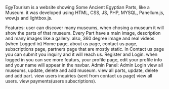 EgyTourism is a website showing Some Ancient Egyptian Parts, like a Museum.
it was developed using HTML, CSS, JS, PHP, MYSQL, Panellum.js, wow.js and lightbox.js.

Features: 
user can discover many museums, when chosing a museum it will show the parts of that museum.
Every Part have a main image, description and many images like a gallery. also, 360 degree image and real videos (when Logged in)
Home page, about us page, contact us page, subscriptions page, partners page that are mostly static.
In Contact us page you can submit you inquiry and it will reach us.
Register and Login.
when logged in you can see more featurs, your profile page, edit your profile info and your name will appear in the navbar.
Admin Panel:
Admin Login
view all museums, update, delete and add museum.
view all parts, update, delete and add part.
view users inquiries (sent from contact us page)
view all users.
view payments(users subscriptions).
